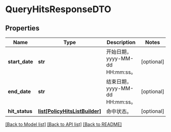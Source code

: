 # QueryHitsResponseDTO

## Properties
Name | Type | Description | Notes
------------ | ------------- | ------------- | -------------
**start_date** | **str** | 开始日期，yyyy-MM-dd HH:mm:ss。 | [optional] 
**end_date** | **str** | 结束日期，yyyy-MM-dd HH:mm:ss。 | [optional] 
**hit_status** | [**list[PolicyHitsListBuilder]**](PolicyHitsListBuilder.md) | 命中状态。 | [optional] 

[[Back to Model list]](../README.md#documentation-for-models) [[Back to API list]](../README.md#documentation-for-api-endpoints) [[Back to README]](../README.md)


